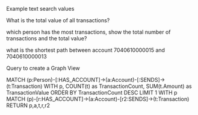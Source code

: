Example text search values

What is the total value of all transactions?



which person has the most transactions, show the total number of transactions and the total value?


what is the shortest path between account 7040610000015 and 7040610000013


Query to create a Graph View

MATCH (p:Person)-[:HAS_ACCOUNT]->(a:Account)-[:SENDS]->(t:Transaction)
WITH p, COUNT(t) as TransactionCount, SUM(t.Amount) as TransactionValue
ORDER BY TransactionCount DESC
LIMIT 1
WITH p
MATCH (p)-[r:HAS_ACCOUNT]->(a:Account)-[r2:SENDS]->(t:Transaction)
RETURN p,a,t,r,r2

